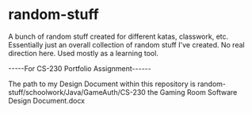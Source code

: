 # random-stuff
A bunch of random stuff created for different katas, classwork, etc. Essentially just an overall collection of random stuff I've created.
No real direction here. Used mostly as a learning tool.

-----For CS-230 Portfolio Assignment------

The path to my Design Document within this repository is random-stuff/schoolwork/Java/GameAuth/CS-230 the Gaming Room Software Design Document.docx
